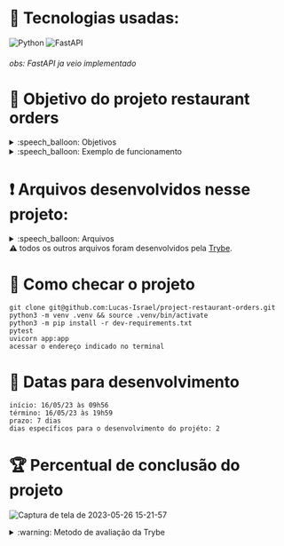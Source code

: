 # :toolbox: Tecnologias usadas:

![Python](https://img.shields.io/badge/python-3670A0?style=for-the-badge&logo=python&logoColor=ffdd54)
![FastAPI](https://img.shields.io/badge/FastAPI-005571?style=for-the-badge&logo=fastapi)

###### obs: FastAPI ja veio implementado

# :open_book: Objetivo do projeto restaurant orders

<details>
  <summary>:speech_balloon: Objetivos</summary>

  ```
  1. Praticar o conceito de Hashmaps através das estruturas de dados Dict e Setdo Python.
  2. Praticar a ferramenta Pandas junto a sua estrutura de dados DataFrame.
  3. Praticar os conhecimentos de testes de software.
  4. Praticar os conhecimentos de orientação a objetos.
  ```
</details>

<details>
  <summary>:speech_balloon: Exemplo de funcionamento</summary>
  
![Captura de tela de 2023-05-26 15-20-47](https://github.com/Lucas-Israel/project-restaurant-orders/assets/104790267/8a8d0bf0-ccee-4b8e-a0ba-f095bf463950)
![Captura de tela de 2023-05-26 15-30-12](https://github.com/Lucas-Israel/project-restaurant-orders/assets/104790267/4342aed3-d685-43ab-8c58-82742b2b7589)

</details>

# :heavy_exclamation_mark: Arquivos desenvolvidos nesse projeto:

<details>
  <summary>:speech_balloon: Arquivos</summary>

  ```
  src/
    services/
        inventory_control.py
        menu_builder.py
        menu_data.py
    
  tests/
    dish/
        test_dish.py
    
    ingredient/
        test_ingredient.py
  ```
</details

#### :warning: todos os outros arquivos foram desenvolvidos pela [Trybe](https://www.betrybe.com).

# :thinking: Como checar o projeto

```
git clone git@github.com:Lucas-Israel/project-restaurant-orders.git
python3 -m venv .venv && source .venv/bin/activate
python3 -m pip install -r dev-requirements.txt
pytest
uvicorn app:app
acessar o endereço indicado no terminal
```

# :calendar: Datas para desenvolvimento

```
início: 16/05/23 às 09h56
término: 16/05/23 às 19h59
prazo: 7 dias
dias específicos para o desenvolvimento do projéto: 2
```

# :trophy: Percentual de conclusão do projeto
      
![Captura de tela de 2023-05-26 15-21-57](https://github.com/Lucas-Israel/project-restaurant-orders/assets/104790267/ef76066b-7549-4fda-ab07-b5eef2515eb0)

<details>
  <summary>:warning: Metodo de avaliação da Trybe</summary>
  
##### A escola de programação [Trybe](https://www.betrybe.com) utiliza um sistema de avaliação baseado na conclusão de requisitos em cada projeto, considerando a porcentagem de conclusão, com um mínimo de 80% dos requisitos obrigatórios, em um prazo regular de no máximo 7 dias, tendo dias específicos para o desenvolvimento do projeto que variam de acordo com a complexidade dele.

##### Não alcançando esse patamar mímino, o aluno entra em recuperação, tendo que entregar 90% dos requisitos obrigatórios mais os bonús, em outros 7 dias, caso o aluno falhe novamente ele é mudado de turma para refazer o conteúdo e projeto, caso falhe após mudar de turma, no mesmo conteúdo/projeto, o aluno é removido do curso.
  
</details>
